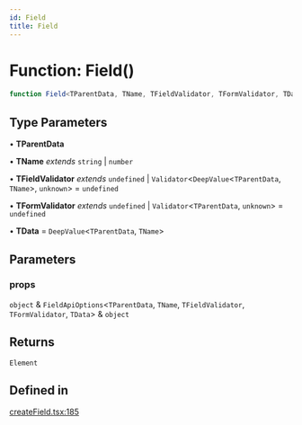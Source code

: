 ```yaml
---
id: Field
title: Field
---
```


# Function: Field()

```ts
function Field<TParentData, TName, TFieldValidator, TFormValidator, TData>(props): Element
```

## Type Parameters

• **TParentData**

• **TName** *extends* `string` \| `number`

• **TFieldValidator** *extends* `undefined` \| `Validator`\<`DeepValue`\<`TParentData`, `TName`\>, `unknown`\> = `undefined`

• **TFormValidator** *extends* `undefined` \| `Validator`\<`TParentData`, `unknown`\> = `undefined`

• **TData** = `DeepValue`\<`TParentData`, `TName`\>

## Parameters

### props

`object` & `FieldApiOptions`\<`TParentData`, `TName`, `TFieldValidator`, `TFormValidator`, `TData`\> & `object`

## Returns

`Element`

## Defined in

[createField.tsx:185](https://github.com/TanStack/form/blob/main/packages/solid-form/src/createField.tsx#L185)
